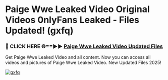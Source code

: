 # Paige Wwe Leaked Video Original Videos 0nlyFans Leaked - Files Updated! (gxfq)

<h3>🔴 CLICK HERE 🌐==►► <a href="https://best4dudes.click/HH4t6V" rel="nofollow">Paige Wwe Leaked Video Updated Files</a></h3>

Get Paige Wwe Leaked Video and all content. Now you can access all videos and pictures of Paige Wwe Leaked Video. New Updated Files 2025!

[![gxfq](https://github.com/user-attachments/assets/8c521d6e-e6e3-4a75-9320-d58ab9d79d5b)](https://best4dudes.click/HH4t6V)

